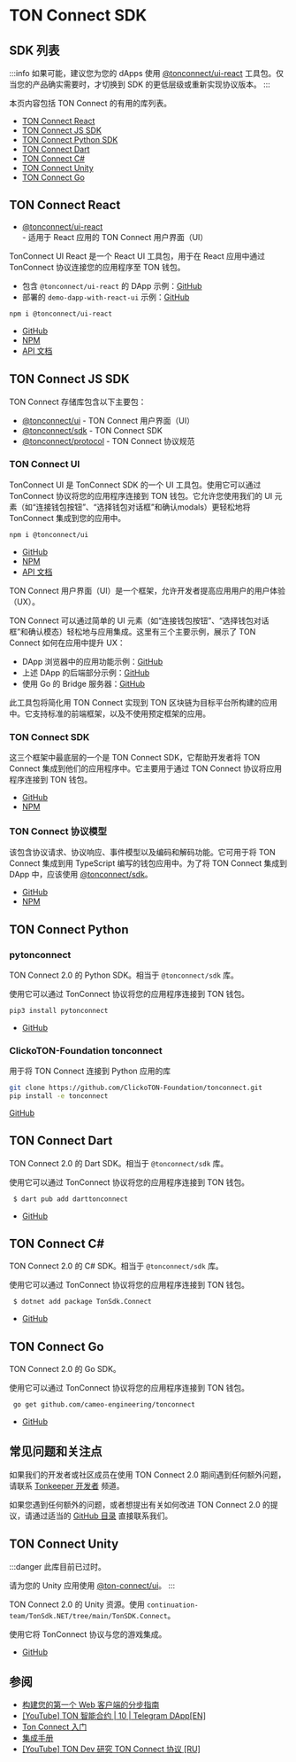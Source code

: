 # TON Connect SDK

## SDK 列表

:::info
如果可能，建议您为您的 dApps 使用 [@tonconnect/ui-react](/develop/dapps/ton-connect/developers#ton-connect-ui-react) 工具包。仅当您的产品确实需要时，才切换到 SDK 的更低层级或重新实现协议版本。
:::

本页内容包括 TON Connect 的有用的库列表。

* [TON Connect React](/develop/dapps/ton-connect/developers#ton-connect-react) 
* [TON Connect JS SDK](/develop/dapps/ton-connect/developers#ton-connect-js-sdk)
* [TON Connect Python SDK](/develop/dapps/ton-connect/developers#ton-connect-python)
* [TON Connect Dart](/develop/dapps/ton-connect/developers#ton-connect-dart)
* [TON Connect C#](/develop/dapps/ton-connect/developers#ton-connect-c)
* [TON Connect Unity](/develop/dapps/ton-connect/developers#ton-connect-unity)
* [TON Connect Go](/develop/dapps/ton-connect/developers#ton-connect-go)

## TON Connect React

- [@tonconnect/ui-react](/develop/dapps/ton-connect/developers#ton-connect-ui-react) - 适用于 React 应用的 TON Connect 用户界面（UI）

TonConnect UI React 是一个 React UI 工具包，用于在 React 应用中通过 TonConnect 协议连接您的应用程序至 TON 钱包。

* 包含 `@tonconnect/ui-react` 的 DApp 示例：[GitHub](https://github.com/ton-connect/demo-dapp-with-react-ui)
* 部署的 `demo-dapp-with-react-ui` 示例：[GitHub](https://ton-connect.github.io/demo-dapp-with-react-ui/)

```bash
npm i @tonconnect/ui-react
```

- [GitHub](https://github.com/ton-connect/sdk/tree/main/packages/ui-react)
- [NPM](https://www.npmjs.com/package/@tonconnect/ui-react)
- [API 文档](https://ton-connect.github.io/sdk/modules/_tonconnect_ui_react.html)


## TON Connect JS SDK

TON Connect 存储库包含以下主要包：

- [@tonconnect/ui](/develop/dapps/ton-connect/developers#ton-connect-ui) - TON Connect 用户界面（UI）
- [@tonconnect/sdk](/develop/dapps/ton-connect/developers#ton-connect-sdk)  - TON Connect SDK
- [@tonconnect/protocol](/develop/dapps/ton-connect/developers#ton-connect-protocol-models) - TON Connect 协议规范


### TON Connect UI

TonConnect UI 是 TonConnect SDK 的一个 UI 工具包。使用它可以通过 TonConnect 协议将您的应用程序连接到 TON 钱包。它允许您使用我们的 UI 元素（如“连接钱包按钮”、“选择钱包对话框”和确认modals）更轻松地将 TonConnect 集成到您的应用中。

```bash
npm i @tonconnect/ui
```

- [GitHub](https://github.com/ton-connect/sdk/tree/main/packages/ui)
- [NPM](https://www.npmjs.com/package/@tonconnect/ui)
- [API 文档](https://ton-connect.github.io/sdk/modules/_tonconnect_ui.html)

TON Connect 用户界面（UI）是一个框架，允许开发者提高应用用户的用户体验（UX）。

TON Connect 可以通过简单的 UI 元素（如“连接钱包按钮”、“选择钱包对话框”和确认模态）轻松地与应用集成。这里有三个主要示例，展示了 TON Connect 如何在应用中提升 UX：

* DApp 浏览器中的应用功能示例：[GitHub](https://ton-connect.github.io/demo-dapp/)
* 上述 DApp 的后端部分示例：[GitHub](https://github.com/ton-connect/demo-dapp-backend)
* 使用 Go 的 Bridge 服务器：[GitHub](https://github.com/ton-connect/bridge)

此工具包将简化用 TON Connect 实现到 TON 区块链为目标平台所构建的应用中。它支持标准的前端框架，以及不使用预定框架的应用。


### TON Connect SDK

这三个框架中最底层的一个是 TON Connect SDK，它帮助开发者将 TON Connect 集成到他们的应用程序中。它主要用于通过 TON Connect 协议将应用程序连接到 TON 钱包。

- [GitHub](https://github.com/ton-connect/sdk/tree/main/packages/sdk)
- [NPM](https://www.npmjs.com/package/@tonconnect/sdk)

### TON Connect 协议模型

该包含协议请求、协议响应、事件模型以及编码和解码功能。它可用于将 TON Connect 集成到用 TypeScript 编写的钱包应用中。为了将 TON Connect 集成到 DApp 中，应该使用 [@tonconnect/sdk](https://www.npmjs.com/package/@tonconnect/sdk)。

- [GitHub](https://github.com/ton-connect/sdk/tree/main/packages/protocol)
- [NPM](https://www.npmjs.com/package/@tonconnect/protocol)



## TON Connect Python

### pytonconnect

TON Connect 2.0 的 Python SDK。相当于 `@tonconnect/sdk` 库。

使用它可以通过 TonConnect 协议将您的应用程序连接到 TON 钱包。

```bash
pip3 install pytonconnect
```

- [GitHub](https://github.com/XaBbl4/pytonconnect)


### ClickoTON-Foundation tonconnect

用于将 TON Connect 连接到 Python 应用的库

```bash
git clone https://github.com/ClickoTON-Foundation/tonconnect.git
pip install -e tonconnect
```

[GitHub](https://github.com/ClickoTON-Foundation/tonconnect)


## TON Connect Dart

TON Connect 2.0 的 Dart SDK。相当于 `@tonconnect/sdk` 库。

使用它可以通过 TonConnect 协议将您的应用程序连接到 TON 钱包。

```bash
 $ dart pub add darttonconnect
```

* [GitHub](https://github.com/romanovichim/dartTonconnect)


## TON Connect C#

TON Connect 2.0 的 C# SDK。相当于 `@tonconnect/sdk` 库。

使用它可以通过 TonConnect 协议将您的应用程序连接到 TON 钱包。

```bash
 $ dotnet add package TonSdk.Connect
```

* [GitHub](https://github.com/continuation-team/TonSdk.NET/tree/main/TonSDK.Connect)


## TON Connect Go

TON Connect 2.0 的 Go SDK。

使用它可以通过 TonConnect 协议将您的应用程序连接到 TON 钱包。

```bash
 go get github.com/cameo-engineering/tonconnect
```

* [GitHub](https://github.com/cameo-engineering/tonconnect)

## 常见问题和关注点

如果我们的开发者或社区成员在使用 TON Connect 2.0 期间遇到任何额外问题，请联系 [Tonkeeper 开发者](https://t.me/tonkeeperdev) 频道。

如果您遇到任何额外的问题，或者想提出有关如何改进 TON Connect 2.0 的提议，请通过适当的 [GitHub 目录](https://github.com/ton-connect/) 直接联系我们。

## TON Connect Unity

:::danger
此库目前已过时。

请为您的 Unity 应用使用 [@ton-connect/ui](https://www.npmjs.com/package/@tonconnect/ui)。
:::

TON Connect 2.0 的 Unity 资源。使用 `continuation-team/TonSdk.NET/tree/main/TonSDK.Connect`。

使用它将 TonConnect 协议与您的游戏集成。

* [GitHub](https://github.com/continuation-team/unity-ton-connect)

## 参阅

* [构建您的第一个 Web 客户端的分步指南](https://ton-community.github.io/tutorials/03-client/)
* [[YouTube] TON 智能合约 | 10 | Telegram DApp[EN]](https://www.youtube.com/watch?v=D6t3eZPdgAU&t=254s&ab_channel=AlefmanVladimir%5BEN%5D)
* [Ton Connect 入门](https://github.com/ton-connect/sdk/tree/main/packages/sdk)
* [集成手册](/develop/dapps/ton-connect/integration)
* [[YouTube] TON Dev 研究 TON Connect 协议 [RU]](https://www.youtube.com/playlist?list=PLyDBPwv9EPsCJ226xS5_dKmXXxWx1CKz_)